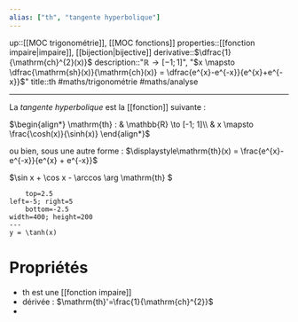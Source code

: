 ```yaml
---
alias: ["th", "tangente hyperbolique"]
---
```

up::[[MOC trigonométrie]], [[MOC fonctions]]
properties::[[fonction impaire|impaire]], [[bijection|bijective]]
derivative::$\dfrac{1}{\mathrm{ch}^{2}(x)}$
description::"$\mathbb{R} \to [-1; 1]$", "$x \mapsto \dfrac{\mathrm{sh}(x)}{\mathrm{ch}(x)} = \dfrac{e^{x}-e^{-x}}{e^{x}+e^{-x}}$"
title::$\mathrm{th}$
#maths/trigonométrie #maths/analyse

----
La *tangente hyperbolique* est la [[fonction]] suivante :

$\begin{align*} \mathrm{th} : & \mathbb{R} \to [-1; 1]\\ & x \mapsto \frac{\cosh(x)}{\sinh(x)} \end{align*}$

ou bien, sous une autre forme :
$\displaystyle\mathrm{th}(x) = \frac{e^{x}-e^{-x}}{e^{x} + e^{-x}}$

$\sin x + \cos x - \arccos \arg \mathrm{th} $

```desmos-graph
    top=2.5
left=-5; right=5
    bottom=-2.5
width=400; height=200
---
y = \tanh(x)
```


# Propriétés

 - $\mathrm{th}$ est une [[fonction impaire]]
 - dérivée : $\mathrm{th}'=\frac{1}{\mathrm{ch}^{2}}$
 - 

